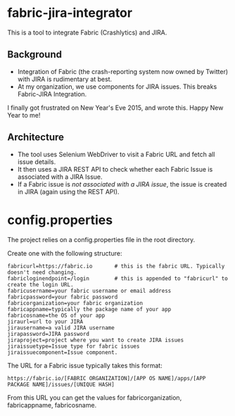 # fabric-jira-integrator

This is a tool to integrate Fabric (Crashlytics) and JIRA.

## Background

* Integration of Fabric (the crash-reporting system now owned by Twitter) with JIRA is rudimentary at best.
* At my organization, we use components for JIRA issues. This breaks Fabric-JIRA Integration.

I finally got frustrated on New Year's Eve 2015, and wrote this. Happy New Year to me!

## Architecture

* The tool uses Selenium WebDriver to visit a Fabric URL and fetch all issue details.
* It then uses a JIRA REST API to check whether each Fabric Issue is associated with a JIRA Issue.
* If a Fabric issue is *not associated with a JIRA issue*, the issue is created in JIRA (again using the REST API).

# config.properties

The project relies on a config.properties file in the root directory.

Create one with the following structure:

    fabricurl=https://fabric.io       # this is the fabric URL. Typically doesn't need changing.
    fabricloginendpoint=/login        # this is appended to "fabricurl" to create the login URL.
    fabricusername=your fabric username or email address              
    fabricpassword=your fabric password
    fabricorganization=your fabric organization       
    fabricappname=typically the package name of your app
    fabricosname=the OS of your app
    jiraurl=url to your JIRA
    jirausername=a valid JIRA username
    jirapassword=JIRA password
    jiraproject=project where you want to create JIRA issues
    jiraissuetype=Issue type for fabric issues 
    jiraissuecomponent=Issue component.

The URL for a Fabric issue typically takes this format: 

    https://fabric.io/[FABRIC ORGANIZATION]/[APP OS NAME]/apps/[APP PACKAGE NAME]/issues/[UNIQUE HASH]

From this URL you can get the values for fabricorganization, fabricappname, fabricosname.

